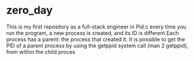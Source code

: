 # zero_day
This is my first repository as a full-stack engineer
in Pid.c every time you run the program, a new process is created, and its ID is different.Each process has a parent: the process that created it.
It is possible to get the PID of a parent process by using the getppid system call (man 2 getppid), from within the child proces

